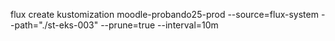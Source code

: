 flux create kustomization moodle-probando25-prod
  --source=flux-system
  --path="./st-eks-003"
  --prune=true
  --interval=10m

